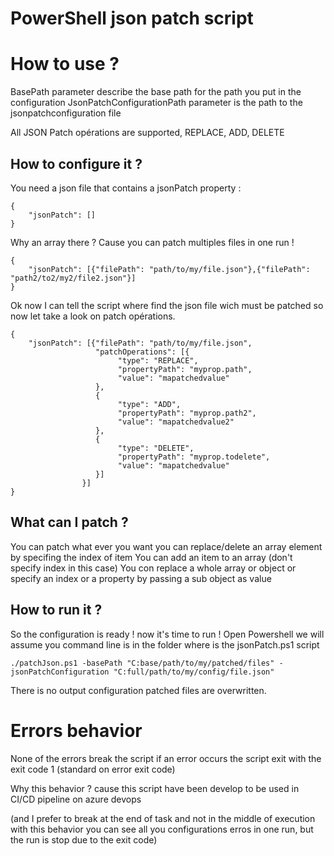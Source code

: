 PowerShell json patch script  
==

How to use ? 
=

BasePath parameter describe the base path for the path you put in the configuration 
JsonPatchConfigurationPath parameter is the path to the jsonpatchconfiguration file 

All JSON Patch opérations are supported, REPLACE, ADD, DELETE 

How to configure it ?  
-
You need a json file that contains a jsonPatch property : 

```
{
    "jsonPatch": []
}
```
Why an array there ? 
Cause you can patch multiples files in one run ! 

```
{
    "jsonPatch": [{"filePath": "path/to/my/file.json"},{"filePath": "path2/to2/my2/file2.json"}]
}
```

Ok now I can tell the script where find the json file wich must be patched so now let take a look on patch opérations. 

```
{
    "jsonPatch": [{"filePath": "path/to/my/file.json",
                   "patchOperations": [{
                        "type": "REPLACE",
                        "propertyPath": "myprop.path",
                        "value": "mapatchedvalue"
                   },
                   {
                        "type": "ADD",
                        "propertyPath": "myprop.path2",
                        "value": "mapatchedvalue2"
                   },
                   {
                        "type": "DELETE",
                        "propertyPath": "myprop.todelete",
                        "value": "mapatchedvalue"
                   }]
                }]
}
```

What can I patch ?
- 
You can patch what ever you want you can replace/delete an array element by specifing the index of item
You can add an item to an array (don't specify index in this case)
You con replace a whole array or object or specify an index or a property by passing a sub object as value  

How to run it ? 
-
So the configuration is ready ! now it's time to run ! Open Powershell we will assume you command line is in the folder where is the jsonPatch.ps1 script

```
./patchJson.ps1 -basePath "C:base/path/to/my/patched/files" -jsonPatchConfiguration "C:full/path/to/my/config/file.json"
```

There is no output configuration patched files are overwritten. 

Errors behavior
=
None of the errors break the script if an error occurs the script exit with the exit code 1 (standard on error exit code)

Why this behavior ? cause this script have been develop to be used in CI/CD pipeline on azure devops 

(and I prefer to break at the end of task and not in the middle of execution with this behavior you can see all you configurations erros in one run, but the run is stop due to the exit code)



